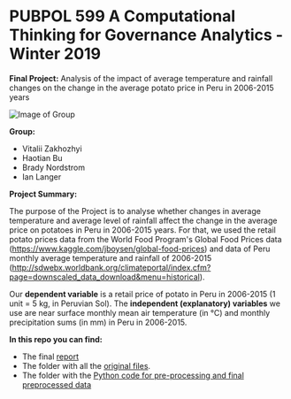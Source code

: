 # PUBPOL 599 A Computational Thinking for Governance Analytics - Winter 2019

**Final Project:** Analysis of the impact of average temperature and rainfall changes on the change in the average potato price in Peru in 2006-2015 years

![Image of Group](https://raw.githubusercontent.com/vzakhozhyi/599-A-Final-Project/master/teamPhoto.png)

**Group:**
* Vitalii Zakhozhyi
* Haotian Bu
* Brady Nordstrom
* Ian Langer

**Project Summary:**

The purpose of the Project is to analyse whether changes in average temperature and average level of rainfall affect the change in the average price on potatoes in Peru in 2006-2015 years. For that, we used the retail potato prices data from the World Food Program's Global Food Prices data (https://www.kaggle.com/jboysen/global-food-prices) and data of Peru monthly average temperature and rainfall of 2006-2015 (http://sdwebx.worldbank.org/climateportal/index.cfm?page=downscaled_data_download&menu=historical).

Our **dependent variable** is a retail price of potato in Peru in 2006-2015 (1 unit = 5 kg, in Peruvian Sol). The **independent (explanatory) variables** we use are near surface monthly mean air temperature (in °C) and monthly precipitation sums (in mm) in Peru in 2006-2015.

**In this repo you can find:**
* The final [report](https://htmlpreview.github.io/?https://github.com/vzakhozhyi/599-A-Final-Project/blob/master/Computational_Thinking_Final_Analytic.html)
* The folder with all the [original files](https://github.com/vzakhozhyi/599-A-Final-Project/tree/master/Data%20Original).
* The folder with the [Python code for pre-processing and final preprocessed data](https://github.com/vzakhozhyi/599-A-Final-Project/tree/master/Preprocessing%20and%20final%20data)
